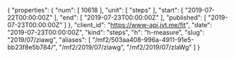 {
  "properties": {
    "num": [
      10618
    ],
    "unit": [
      "steps"
    ],
    "start": [
      "2019-07-22T00:00:00Z"
    ],
    "end": [
      "2019-07-23T00:00:00Z"
    ],
    "published": [
      "2019-07-23T00:00:00Z"
    ]
  },
  "client_id": "https://www-api.jvt.me/fit",
  "date": "2019-07-23T00:00:00Z",
  "kind": "steps",
  "h": "h-measure",
  "slug": "2019/07/ziawg",
  "aliases": [
    "/mf2/503aa408-996a-4911-91e5-bb23f8e5b784/",
    "/mf2/2019/07/ziawg",
    "/mf2/2019/07/zIaWg"
  ]
}
